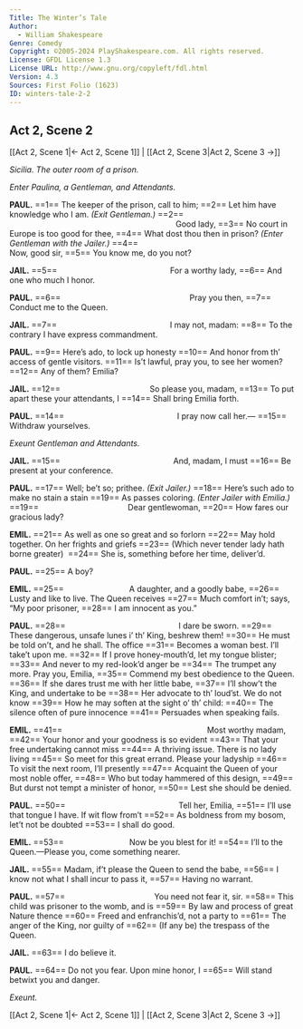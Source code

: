 ```yaml
---
Title: The Winter’s Tale
Author: 
  - William Shakespeare
Genre: Comedy
Copyright: ©2005-2024 PlayShakespeare.com. All rights reserved.
License: GFDL License 1.3
License URL: http://www.gnu.org/copyleft/fdl.html
Version: 4.3
Sources: First Folio (1623)
ID: winters-tale-2-2
---
```


## Act 2, Scene 2
[[Act 2, Scene 1|← Act 2, Scene 1]] | [[Act 2, Scene 3|Act 2, Scene 3 →]]

*Sicilia. The outer room of a prison.*

*Enter Paulina, a Gentleman, and Attendants.*

**PAUL.**
==1== The keeper of the prison, call to him;
==2== Let him have knowledge who I am.
*(Exit Gentleman.)*
==2==                      Good lady,
==3== No court in Europe is too good for thee,
==4== What dost thou then in prison?
*(Enter Gentleman with the Jailer.)*
==4==                   Now, good sir,
==5== You know me, do you not?

**JAIL.**
==5==               For a worthy lady,
==6== And one who much I honor.

**PAUL.**
==6==                 Pray you then,
==7== Conduct me to the Queen.

**JAIL.**
==7==               I may not, madam:
==8== To the contrary I have express commandment.

**PAUL.**
==9== Here’s ado, to lock up honesty
==10== And honor from th’ access of gentle visitors.
==11== Is’t lawful, pray you, to see her women?
==12== Any of them? Emilia?

**JAIL.**
==12==            So please you, madam,
==13== To put apart these your attendants, I
==14== Shall bring Emilia forth.

**PAUL.**
==14==               I pray now call her.⁠—
==15== Withdraw yourselves.

*Exeunt Gentleman and Attendants.*

**JAIL.**
==15==               And, madam, I must
==16== Be present at your conference.

**PAUL.**
==17== Well; be’t so; prithee.
*(Exit Jailer.)*
==18== Here’s such ado to make no stain a stain
==19== As passes coloring.
*(Enter Jailer with Emilia.)*
==19==            Dear gentlewoman,
==20== How fares our gracious lady?

**EMIL.**
==21== As well as one so great and so forlorn
==22== May hold together. On her frights and griefs
==23== (Which never tender lady hath borne greater) 
==24== She is, something before her time, deliver’d.

**PAUL.**
==25== A boy?

**EMIL.**
==25==         A daughter, and a goodly babe,
==26== Lusty and like to live. The Queen receives
==27== Much comfort in’t; says, “My poor prisoner,
==28== I am innocent as you.”

**PAUL.**
==28==               I dare be sworn.
==29== These dangerous, unsafe lunes i’ th’ King, beshrew them!
==30== He must be told on’t, and he shall. The office
==31== Becomes a woman best. I’ll take’t upon me.
==32== If I prove honey-mouth’d, let my tongue blister;
==33== And never to my red-look’d anger be
==34== The trumpet any more. Pray you, Emilia,
==35== Commend my best obedience to the Queen.
==36== If she dares trust me with her little babe,
==37== I’ll show’t the King, and undertake to be
==38== Her advocate to th’ loud’st. We do not know
==39== How he may soften at the sight o’ th’ child:
==40== The silence often of pure innocence
==41== Persuades when speaking fails.

**EMIL.**
==41==                   Most worthy madam,
==42== Your honor and your goodness is so evident
==43== That your free undertaking cannot miss
==44== A thriving issue. There is no lady living
==45== So meet for this great errand. Please your ladyship
==46== To visit the next room, I’ll presently
==47== Acquaint the Queen of your most noble offer,
==48== Who but today hammered of this design,
==49== But durst not tempt a minister of honor,
==50== Lest she should be denied.

**PAUL.**
==50==               Tell her, Emilia,
==51== I’ll use that tongue I have. If wit flow from’t
==52== As boldness from my bosom, let’t not be doubted
==53== I shall do good.

**EMIL.**
==53==         Now be you blest for it!
==54== I’ll to the Queen.—Please you, come something nearer.

**JAIL.**
==55== Madam, if’t please the Queen to send the babe,
==56== I know not what I shall incur to pass it,
==57== Having no warrant.

**PAUL.**
==57==            You need not fear it, sir.
==58== This child was prisoner to the womb, and is
==59== By law and process of great Nature thence
==60== Freed and enfranchis’d, not a party to
==61== The anger of the King, nor guilty of
==62== (If any be) the trespass of the Queen.

**JAIL.**
==63== I do believe it.

**PAUL.**
==64== Do not you fear. Upon mine honor, I
==65== Will stand betwixt you and danger.

*Exeunt.*

[[Act 2, Scene 1|← Act 2, Scene 1]] | [[Act 2, Scene 3|Act 2, Scene 3 →]]